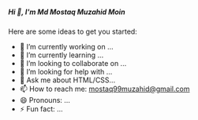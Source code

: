 ##### Hi  👋, I'm Md Mostaq Muzahid Moin

 
 

Here are some ideas to get you started:

- 🔭 I’m currently working on ...
- 🌱 I’m currently learning ...
- 👯 I’m looking to collaborate on ...
- 🤔 I’m looking for help with ...
- 💬 Ask me about HTML/CSS...
- 📫 How to reach me: mostaq99muzahid@gmail.com
- 😄 Pronouns: ...
- ⚡ Fun fact: ...
 
